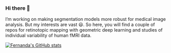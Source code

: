 ### Hi there 👋

I’m working on making segmentation models more robust for medical image analysis. But my interests are vast :smiley:. So here, you will find a couple of repos for retinotopic mapping with geometric deep learning and studies of individual variability of human fMRI data. 

[![Fernanda's GitHub stats](https://github-readme-stats.vercel.app/api?username=felenitaribeiro)](https://github.com/felenitaribeiro/github-readme-stats)



<!--
**felenitaribeiro/felenitaribeiro** is a ✨ _special_ ✨ repository because its `README.md` (this file) appears on your GitHub profile.

Here are some ideas to get you started:

- 🔭 I’m currently working on ...
- 🌱 I’m currently learning ...
- 👯 I’m looking to collaborate on ...
- 🤔 I’m looking for help with ...
- 💬 Ask me about ...
- 📫 How to reach me: ...
- 😄 Pronouns: ...
- ⚡ Fun fact: ...
-->

